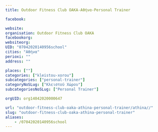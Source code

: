 ```yaml
---
title: Outdoor Fitness Club OAKA-Αθήνα-Personal Trainer

facebook:

website:
organisation: Outdoor Fitness Club OAKA
facebookorg:
websiteorg:
UID: "07042020140956school"
cities: "Αθήνα"
perioxi: ""
address: ""

places: [""]
categories: ["kleistou-xorou"]
subcategories: ["personal-trainer"]
categoryNoSLug: ["Κλειστού Χώρου"]
subcategoriesNoSLug: ["Personal Trainer"]

orgUID: org14042020000647

url: "outdoor-fitness-club-oaka-athina-personal-trainer/athina//"
slug: "outdoor-fitness-club-oaka-athina-personal-trainer"
aliases:
    - /07042020140956school
---
```





